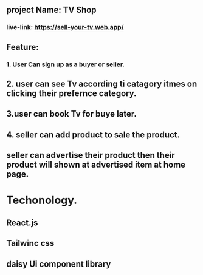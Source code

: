 ## project Name: TV Shop
### live-link: https://sell-your-tv.web.app/

## Feature:

### 1. User Can sign up as a buyer or seller.
## 2. user can see Tv according ti catagory itmes on clicking their prefernce category.
## 3.user can book Tv for buye later.
## 4. seller can add product to sale the product.
## seller can advertise their product then their product will shown at advertised item at home page.

# Techonology.
  ##  React.js
  ## Tailwinc css
  ##  daisy Ui component library
  ##
  ##